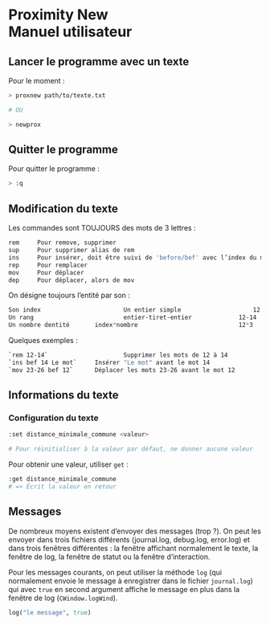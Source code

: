 # Proximity New<br>Manuel utilisateur



## Lancer le programme avec un texte

Pour le moment :

~~~bash
> proxnew path/to/texte.txt

# OU

> newprox
~~~



## Quitter le programme



Pour quitter le programme :

~~~bash
> :q
~~~



## Modification du texte

Les commandes sont TOUJOURS des mots de 3 lettres :

~~~bash
rem		Pour remove, supprimer
sup		Pour supprimer alias de rem
ins		Pour insérer, doit être suivi de 'before/bef' avec l’index du mot avant lequel insérer
rep		Pour remplacer
mov		Pour déplacer
dep		Pour déplacer, alors de mov
~~~



On désigne toujours l’entité par son :

~~~bash
Son index						Un entier simple					12        Le 12e mot
Un rang							entier-tiret-entier				12-14     Les mots 12 à 14
Un nombre dentité		index*nombre							12*3			12 et les 2 mots suivants
~~~



Quelques exemples :



~~~bash
`rem 12-14`						Supprimer les mots de 12 à 14
`ins bef 14 Le mot` 	Insérer "Le mot" avant le mot 14
`mov 23-26 bef 12`		Déplacer les mots 23-26 avant le mot 12
~~~



## Informations du texte



### Configuration du texte

~~~bash
:set distance_minimale_commune <valeur>

# Pour réinitialiser à la valeur par défaut, ne donner aucune valeur
~~~



Pour obtenir une valeur, utiliser `get` :

~~~bash
:get distance_minimale_commune
# => Écrit la valeur en retour
~~~



## Messages

De nombreux moyens existent d’envoyer des messages (trop ?). On peut les envoyer dans trois fichiers différents (journal.log, debug.log, error.log) et dans trois fenêtres différentes : la fenêtre affichant normalement le texte, la fenêtre de log, la fenêtre de statut ou la fenêtre d’interaction.

Pour les messages courants, on peut utiliser la méthode `log` (qui normalement envoie le message à enregistrer dans le fichier `journal.log`) qui avec `true` en second argument affiche le message en plus dans la fenêtre de log (`CWindow.logWind`).

~~~ruby
log("le message", true)
~~~

